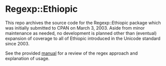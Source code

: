 # Regexp::Ethiopic

This repo archives the source code for the Regexp::Ethiopic package which was
initially submitted to CPAN on March 3, 2003. Aside from minor maintenance
as needed, no development is planned other than (eventual) expansion of
coverage to all of Ethiopic introduced in the Unicode standard since 2003.

See the provided [manual](https://htmlpreview.github.io/?https://github.com/dyacob/Regexp-Ethiopic/blob/main/doc/index.html) for 
a review of the regex approach and explanation of usage.

